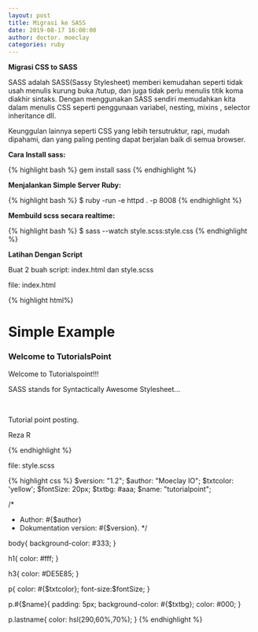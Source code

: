 ```yaml
---
layout: post
title: Migrasi ke SASS
date: 2019-08-17 16:00:00
author: doctor. moeclay
categories: ruby
---
```


<div>
<p><b>Migrasi CSS to SASS</b></p>
<p>SASS adalah SASS(Sassy Stylesheet) memberi kemudahan seperti tidak usah menulis kurung buka /tutup, dan juga tidak perlu menulis titik koma diakhir sintaks. Dengan menggunakan SASS sendiri memudahkan kita dalam menulis CSS seperti penggunaan variabel, nesting, mixins , selector inheritance dll.</p>

<p>Keunggulan lainnya seperti CSS yang lebih tersutruktur, rapi, mudah dipahami, dan yang paling penting dapat berjalan baik di semua browser. </p>

<p><b>Cara Install sass:</b></p>
{% highlight bash %}
gem install sass
{% endhighlight %}

<p><b>Menjalankan Simple Server Ruby:</b></p>
{% highlight bash %}
$ ruby -run -e httpd . -p 8008
{% endhighlight %}

<p><b>Membuild scss secara realtime:</b></p>
{% highlight bash %}
$ sass --watch style.scss:style.css
{% endhighlight %}

<br/>
<p><b>Latihan Dengan Script</b></p>
<p>Buat 2 buah script: index.html dan style.scss</p>
<p>file: index.html</p>
{% highlight html%}
<html>
   <head>
      <title> Import example of sass</title>
      <link rel = "stylesheet" type = "text/css" href = "style.css"/>
   </head>

   <body>
      <h1>Simple Example</h1>
      <h3>Welcome to TutorialsPoint</h3>
      <p class = "class1">Welcome to Tutorialspoint!!!</p>
      <p class = "class2">SASS stands for Syntactically Awesome Stylesheet...</p>
      <br>
      <p class = "tutorialpoint">Tutorial point posting.</p>
      <p class = "lastname">Reza R</p>
   </body>
</html>
{% endhighlight %}

<p>file: style.scss</p>
{% highlight css %}
$version: "1.2";
$author: "Moeclay IO";
$txtcolor: 'yellow';
$fontSize: 20px;
$txtbg: #aaa;
$name: "tutorialpoint";

/*
* Author: #{$author}
* Dokumentation version: #{$version}.
*/

body{
  background-color: #333;
}

h1{
   color: #fff;
}

h3{
   color: #DE5E85;
}

p{
  color: #{$txtcolor};
  font-size:$fontSize;
}

p.#{$name}{
  padding: 5px;
  background-color: #{$txtbg};
  color: #000;
}

p.lastname{
  color: hsl(290,60%,70%);
}
{% endhighlight %}
</div>
